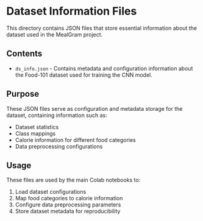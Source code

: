 # Dataset Information Files

This directory contains JSON files that store essential information about the dataset used in the MealGram project.

## Contents

- `ds_info.json` - Contains metadata and configuration information about the Food-101 dataset used for training the CNN model.

## Purpose

These JSON files serve as configuration and metadata storage for the dataset, containing information such as:
- Dataset statistics
- Class mappings
- Calorie information for different food categories
- Data preprocessing configurations

## Usage

These files are used by the main Colab notebooks to:
1. Load dataset configurations
2. Map food categories to calorie information
3. Configure data preprocessing parameters
4. Store dataset metadata for reproducibility
